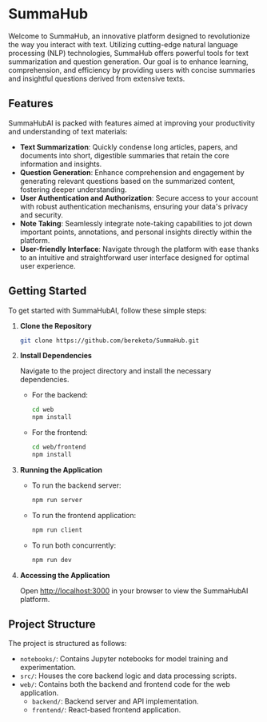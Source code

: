 
# SummaHub

Welcome to SummaHub, an innovative platform designed to revolutionize the way you interact with text. Utilizing cutting-edge natural language processing (NLP) technologies, SummaHub offers powerful tools for text summarization and question generation. Our goal is to enhance learning, comprehension, and efficiency by providing users with concise summaries and insightful questions derived from extensive texts.

## Features

SummaHubAI is packed with features aimed at improving your productivity and understanding of text materials:

- **Text Summarization**: Quickly condense long articles, papers, and documents into short, digestible summaries that retain the core information and insights.
- **Question Generation**: Enhance comprehension and engagement by generating relevant questions based on the summarized content, fostering deeper understanding.
- **User Authentication and Authorization**: Secure access to your account with robust authentication mechanisms, ensuring your data's privacy and security.
- **Note Taking**: Seamlessly integrate note-taking capabilities to jot down important points, annotations, and personal insights directly within the platform.
- **User-friendly Interface**: Navigate through the platform with ease thanks to an intuitive and straightforward user interface designed for optimal user experience.

## Getting Started

To get started with SummaHubAI, follow these simple steps:

1. **Clone the Repository**

   ```sh
   git clone https://github.com/bereketo/SummaHub.git
   ```

2. **Install Dependencies**

   Navigate to the project directory and install the necessary dependencies.

   - For the backend:

     ```sh
     cd web
     npm install
     ```

   - For the frontend:

     ```sh
     cd web/frontend
     npm install
     ```

3. **Running the Application**

   - To run the backend server:

     ```sh
     npm run server
     ```

   - To run the frontend application:

     ```sh
     npm run client
     ```

   - To run both concurrently:

     ```sh
     npm run dev
     ```

4. **Accessing the Application**

   Open [http://localhost:3000](http://localhost:3000) in your browser to view the SummaHubAI platform.

## Project Structure

The project is structured as follows:

- `notebooks/`: Contains Jupyter notebooks for model training and experimentation.
- `src/`: Houses the core backend logic and data processing scripts.
- `web/`: Contains both the backend and frontend code for the web application.
  - `backend/`: Backend server and API implementation.
  - `frontend/`: React-based frontend application.

  

